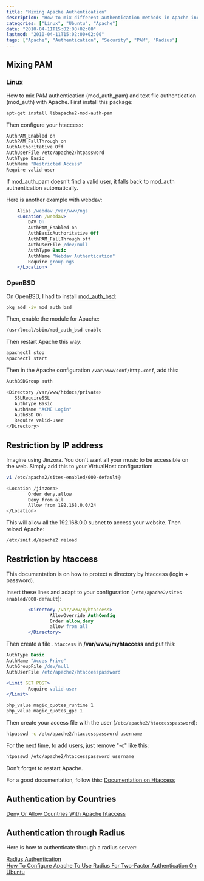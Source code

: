 ```yaml
---
title: "Mixing Apache Authentication"
description: "How to mix different authentication methods in Apache including PAM, htaccess, IP restrictions, country-based access, and Radius authentication."
categories: ["Linux", "Ubuntu", "Apache"]
date: "2010-04-11T15:02:00+02:00"
lastmod: "2010-04-11T15:02:00+02:00"
tags: ["Apache", "Authentication", "Security", "PAM", "Radius"]
---
```


## Mixing PAM

### Linux

How to mix PAM authentication (mod_auth_pam) and text file authentication (mod_auth) with Apache. First install this package:

```bash
apt-get install libapache2-mod-auth-pam
```

Then configure your htaccess:

```bash
AuthPAM_Enabled on
AuthPAM_FallThrough on
AuthAuthoritative Off
AuthUserFile /etc/apache2/htpassword
AuthType Basic
AuthName "Restricted Access"
Require valid-user
```

If mod_auth_pam doesn't find a valid user, it falls back to mod_auth authentication automatically.

Here is another example with webdav:

``` apache
    Alias /webdav /var/www/ngs
    <Location /webdav>
        DAV On
        AuthPAM_Enabled on
        AuthBasicAuthoritative Off 
        AuthPAM_FallThrough off 
        AuthUserFile /dev/null
        AuthType Basic
        AuthName "Webdav Authentication"
        Require group ngs 
    </Location>
```

### OpenBSD

On OpenBSD, I had to install [mod_auth_bsd](https://www.25thandclement.com/~william/projects/bsdauth.html):

```bash
pkg_add -iv mod_auth_bsd
```

Then, enable the module for Apache:

```bash
/usr/local/sbin/mod_auth_bsd-enable
```

Then restart Apache this way:

```bash
apachectl stop
apachectl start
```

Then in the Apache configuration `/var/www/conf/http.conf`, add this:

```bash
AuthBSDGroup auth

<Directory /var/www/htdocs/private>
   SSLRequireSSL
   AuthType Basic
   AuthName "ACME Login"
   AuthBSD On
   Require valid-user
</Directory>
```

## Restriction by IP address

Imagine using Jinzora. You don't want all your music to be accessible on the web. Simply add this to your VirtualHost configuration:

```bash
vi /etc/apache2/sites-enabled/000-default@
```

```bash
<Location /jinzora>
        Order deny,allow
        Deny from all
        Allow from 192.168.0.0/24
</Location>
```

This will allow all the 192.168.0.0 subnet to access your website. Then reload Apache:

```bash
/etc/init.d/apache2 reload
```

## Restriction by htaccess

This documentation is on how to protect a directory by htaccess (login + password).

Insert these lines and adapt to your configuration (`/etc/apache2/sites-enabled/000-default`):

``` apache
        <Directory /var/www/myhtaccess>
                AllowOverride AuthConfig
                Order allow,deny
                allow from all
        </Directory>
```

Then create a file `.htaccess` in **/var/www/myhtaccess** and put this:

``` apache
AuthType Basic
AuthName "Acces Prive"
AuthGroupFile /dev/null
AuthUserFile /etc/apache2/htaccesspassword

<Limit GET POST>
        Require valid-user
</Limit>

php_value magic_quotes_runtime 1
php_value magic_quotes_gpc 1
```

Then create your access file with the user (`/etc/apache2/htaccesspassword`):

```bash
htpasswd -c /etc/apache2/htaccesspassword username
```

For the next time, to add users, just remove "-c" like this:

```bash
htpasswd /etc/apache2/htaccesspassword username
```

Don't forget to restart Apache.

For a good documentation, follow this:
[Documentation on Htaccess](../../../static/pdf/htaccess.pdf)

## Authentication by Countries

[Deny Or Allow Countries With Apache htaccess](../../../static/pdf/deny_or_allow_countries_with_apache_htaccess.pdf)

## Authentication through Radius

Here is how to authenticate through a radius server:

[Radius Authentication](../../../static/pdf/apache_radius_authentication.pdf)  
[How To Configure Apache To Use Radius For Two-Factor Authentication On Ubuntu](../../../static/pdf/how_to_configure_apache_to_use_radius_for_two-factor_authentication_on_ubuntu.pdf)
